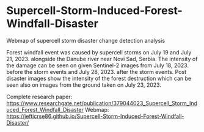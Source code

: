 # Supercell-Storm-Induced-Forest-Windfall-Disaster
Webmap of supercell storm disaster change detection analysis

Forest windfall event was caused by supercell storms on July 19 and July 21, 2023. alongside the Danube river near Novi Sad, Serbia. The intensity of the damage can be seen on given Sentinel-2 images from July 18, 2023. before the storm events and July 28, 2023. after the storm events. Post disaster images show the intensity of the forest destruction which can be seen also on images from the ground taken on July 23, 2023.

Complete research paper: https://www.researchgate.net/publication/379044023_Supercell_Storm_Induced_Forest_Windfall_Disaster
Webmap: https://jefticrse86.github.io/Supercell-Storm-Induced-Forest-Windfall-Disaster/

